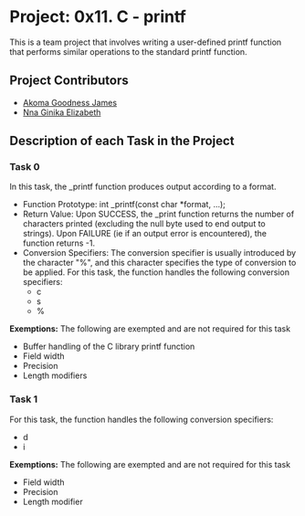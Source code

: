 # Project: 0x11. C - printf

This is a team project that involves writing a user-defined printf function that performs similar operations to the standard printf function.

## Project Contributors

- [Akoma Goodness James](https://github.com/GoodnessJames)
- [Nna Ginika Elizabeth](https://github.com/Giniks)

## Description of each Task in the Project

### Task 0

In this task, the _printf function produces output according to a format.

- Function Prototype: int _printf(const char *format, ...);
- Return Value: Upon SUCCESS, the _print function returns the number of characters printed (excluding the null byte used to end output to strings). Upon FAILURE (ie if an output error is encountered), the function returns -1.
- Conversion Specifiers: The conversion specifier is usually introduced by the character "%", and this character specifies the type of conversion to be applied. For this task, the function handles the following conversion specifiers:
	- c
	- s
	- %

**Exemptions:** The following are exempted and are not required for this task
- Buffer handling of the C library printf function
- Field width
- Precision
- Length modifiers

### Task 1

For this task, the function handles the following conversion specifiers:
- d
- i

**Exemptions:** The following are exempted and are not required for this task
- Field width
- Precision
- Length modifier

